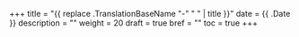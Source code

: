 +++
title = "{{ replace .TranslationBaseName "-" " " | title }}"
date = {{ .Date }}
description = ""
weight = 20
draft = true
bref = ""
toc = true
+++
